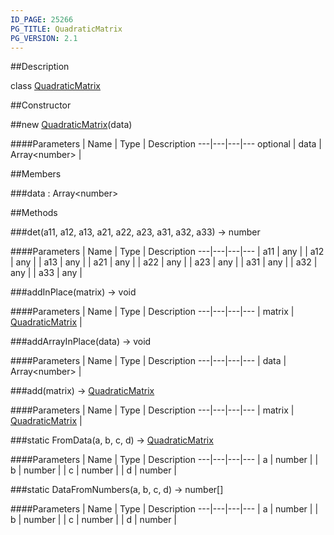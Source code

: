 ```yaml
---
ID_PAGE: 25266
PG_TITLE: QuadraticMatrix
PG_VERSION: 2.1
---
```

##Description

class [QuadraticMatrix](/classes/2.2-alpha/QuadraticMatrix)



##Constructor

##new [QuadraticMatrix](/classes/2.2-alpha/QuadraticMatrix)(data)



####Parameters
 | Name | Type | Description
---|---|---|---
optional | data | Array&lt;number&gt; | 

##Members

###data : Array&lt;number&gt;



##Methods

###det(a11, a12, a13, a21, a22, a23, a31, a32, a33) &rarr; number



####Parameters
 | Name | Type | Description
---|---|---|---
 | a11 | any | 
 | a12 | any | 
 | a13 | any | 
 | a21 | any | 
 | a22 | any | 
 | a23 | any | 
 | a31 | any | 
 | a32 | any | 
 | a33 | any | 

###addInPlace(matrix) &rarr; void



####Parameters
 | Name | Type | Description
---|---|---|---
 | matrix | [QuadraticMatrix](/classes/2.2-alpha/QuadraticMatrix) | 

###addArrayInPlace(data) &rarr; void



####Parameters
 | Name | Type | Description
---|---|---|---
 | data | Array&lt;number&gt; | 

###add(matrix) &rarr; [QuadraticMatrix](/classes/2.2-alpha/QuadraticMatrix)



####Parameters
 | Name | Type | Description
---|---|---|---
 | matrix | [QuadraticMatrix](/classes/2.2-alpha/QuadraticMatrix) | 

###static FromData(a, b, c, d) &rarr; [QuadraticMatrix](/classes/2.2-alpha/QuadraticMatrix)



####Parameters
 | Name | Type | Description
---|---|---|---
 | a | number | 
 | b | number | 
 | c | number | 
 | d | number | 

###static DataFromNumbers(a, b, c, d) &rarr; number[]



####Parameters
 | Name | Type | Description
---|---|---|---
 | a | number | 
 | b | number | 
 | c | number | 
 | d | number | 

